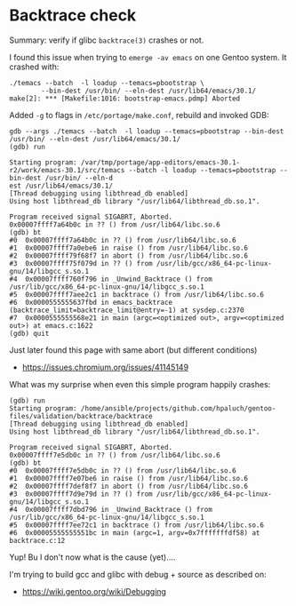 # Backtrace check

Summary: verify if glibc `backtrace(3)` crashes or not.

I found this issue when trying to `emerge -av emacs` on one Gentoo system. It crashed with:

```shell
./temacs --batch  -l loadup --temacs=pbootstrap \
        --bin-dest /usr/bin/ --eln-dest /usr/lib64/emacs/30.1/
make[2]: *** [Makefile:1016: bootstrap-emacs.pdmp] Aborted
```

Added `-g` to flags in `/etc/portage/make.conf`, rebuild and invoked GDB:

```shell
gdb --args ./temacs --batch  -l loadup --temacs=pbootstrap --bin-dest /usr/bin/ --eln-dest /usr/lib64/emacs/30.1/
(gdb) run

Starting program: /var/tmp/portage/app-editors/emacs-30.1-r2/work/emacs-30.1/src/temacs --batch -l loadup --temacs=pbootstrap --bin-dest /usr/bin/ --eln-d
est /usr/lib64/emacs/30.1/
[Thread debugging using libthread_db enabled]
Using host libthread_db library "/usr/lib64/libthread_db.so.1".

Program received signal SIGABRT, Aborted.
0x00007ffff7a64b0c in ?? () from /usr/lib64/libc.so.6
(gdb) bt
#0  0x00007ffff7a64b0c in ?? () from /usr/lib64/libc.so.6
#1  0x00007ffff7a0ebe6 in raise () from /usr/lib64/libc.so.6
#2  0x00007ffff79f68f7 in abort () from /usr/lib64/libc.so.6
#3  0x00007ffff75f079d in ?? () from /usr/lib/gcc/x86_64-pc-linux-gnu/14/libgcc_s.so.1
#4  0x00007ffff760f796 in _Unwind_Backtrace () from /usr/lib/gcc/x86_64-pc-linux-gnu/14/libgcc_s.so.1
#5  0x00007ffff7aee2c1 in backtrace () from /usr/lib64/libc.so.6
#6  0x0000555555637fbd in emacs_backtrace (backtrace_limit=backtrace_limit@entry=-1) at sysdep.c:2370
#7  0x0000555555568e21 in main (argc=<optimized out>, argv=<optimized out>) at emacs.c:1622
(gdb) quit
```

Just later found this page with same abort (but different conditions)
- https://issues.chromium.org/issues/41145149

What was my surprise when even this simple program happily crashes:

```shell
(gdb) run
Starting program: /home/ansible/projects/github.com/hpaluch/gentoo-files/validation/backtrace/backtrace
[Thread debugging using libthread_db enabled]
Using host libthread_db library "/usr/lib64/libthread_db.so.1".

Program received signal SIGABRT, Aborted.
0x00007ffff7e5db0c in ?? () from /usr/lib64/libc.so.6
(gdb) bt
#0  0x00007ffff7e5db0c in ?? () from /usr/lib64/libc.so.6
#1  0x00007ffff7e07be6 in raise () from /usr/lib64/libc.so.6
#2  0x00007ffff7def8f7 in abort () from /usr/lib64/libc.so.6
#3  0x00007ffff7d9e79d in ?? () from /usr/lib/gcc/x86_64-pc-linux-gnu/14/libgcc_s.so.1
#4  0x00007ffff7dbd796 in _Unwind_Backtrace () from /usr/lib/gcc/x86_64-pc-linux-gnu/14/libgcc_s.so.1
#5  0x00007ffff7ee72c1 in backtrace () from /usr/lib64/libc.so.6
#6  0x00005555555551bc in main (argc=1, argv=0x7fffffffdf58) at backtrace.c:12
```

Yup! Bu I don't now what is the cause (yet)....

I'm trying to build gcc and glibc with debug + source as described on:
- https://wiki.gentoo.org/wiki/Debugging



